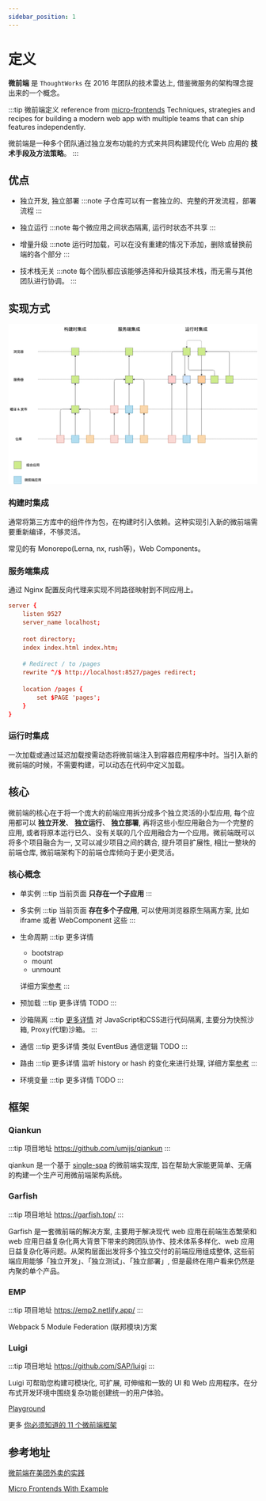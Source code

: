```yaml
---
sidebar_position: 1
---
```


# 定义

**微前端** 是 `ThoughtWorks` 在 2016 年团队的技术雷达上, 借鉴微服务的架构理念提出来的一个概念。

:::tip 微前端定义 reference from [micro-frontends](https://micro-frontends.org/)
Techniques, strategies and recipes for building a modern web app with multiple teams that can ship features independently.

微前端是一种多个团队通过独立发布功能的方式来共同构建现代化 Web 应用的 **技术手段及方法策略**。
:::

## 优点

-   独立开发, 独立部署
    :::note
    子仓库可以有一套独立的、完整的开发流程，部署流程
    :::

-   独立运行
    :::note
    每个微应用之间状态隔离, 运行时状态不共享
    :::

-   增量升级
    :::note
    运行时加载，可以在没有重建的情况下添加，删除或替换前端的各个部分
    :::

-   技术栈无关
    :::note
    每个团队都应该能够选择和升级其技术栈，而无需与其他团队进行协调。
    :::

## 实现方式

![integration.png](./images/integration.png)

### 构建时集成

通常将第三方库中的组件作为包，在构建时引入依赖。这种实现引入新的微前端需要重新编译，不够灵活。

常见的有 Monorepo(Lerna, nx, rush等)，Web Components。

### 服务端集成

通过 Nginx 配置反向代理来实现不同路径映射到不同应用上。

```conf
server {
    listen 9527
    server_name localhost;

    root directory;
    index index.html index.htm;

    # Redirect / to /pages
    rewrite ^/$ http://localhost:8527/pages redirect;

    location /pages {
        set $PAGE 'pages';
    }
}
```

### 运行时集成

一次加载或通过延迟加载按需动态将微前端注入到容器应用程序中时。当引入新的微前端的时候，不需要构建，可以动态在代码中定义加载。

## 核心

微前端的核心在于将一个庞大的前端应用拆分成多个独立灵活的小型应用, 每个应用都可以 **独立开发**、 **独立运行**、 **独立部署**, 再将这些小型应用融合为一个完整的应用, 或者将原本运行已久、没有关联的几个应用融合为一个应用。微前端既可以将多个项目融合为一, 又可以减少项目之间的耦合, 提升项目扩展性, 相比一整块的前端仓库, 微前端架构下的前端仓库倾向于更小更灵活。

### 核心概念

-   单实例
    :::tip
    当前页面 **只存在一个子应用**
    :::

-   多实例
    :::tip
    当前页面 **存在多个子应用**, 可以使用浏览器原生隔离方案, 比如 iframe 或者 WebComponent 这些
    :::

-   生命周期
    :::tip 更多详情
    - bootstrap
    - mount
    - unmount
    
    详细方案[参考](./lifecycle)
    :::

-   预加载
    :::tip 更多详情
    TODO
    :::

-   沙箱隔离
    :::tip [更多详情](./sandbox)
    对 JavaScript和CSS进行代码隔离, 主要分为快照沙箱, Proxy(代理)沙箱。
    :::

-   通信
    :::tip 更多详情
    类似 EventBus 通信逻辑
    TODO
    :::

-   路由
    :::tip 更多详情
    监听 history or hash 的变化来进行处理, 详细方案[参考](./route)
    :::

-   环境变量
    :::tip 更多详情
    TODO
    :::

## 框架

### Qiankun

:::tip 项目地址
https://github.com/umijs/qiankun
:::

qiankun 是一个基于 [single-spa](https://github.com/single-spa/single-spa) 的微前端实现库, 旨在帮助大家能更简单、无痛的构建一个生产可用微前端架构系统。

### Garfish

:::tip 项目地址
https://garfish.top/
:::

Garfish 是一套微前端的解决方案, 主要用于解决现代 web 应用在前端生态繁荣和 web 应用日益复杂化两大背景下带来的跨团队协作、技术体系多样化、web 应用日益复杂化等问题。从架构层面出发将多个独立交付的前端应用组成整体, 这些前端应用能够「独立开发」、「独立测试」、「独立部署」, 但是最终在用户看来仍然是内聚的单个产品。

### EMP

:::tip 项目地址
https://emp2.netlify.app/
:::

Webpack 5 Module Federation (联邦模块)方案

### Luigi

:::tip 项目地址
https://github.com/SAP/luigi
:::

Luigi 可帮助您构建可模块化, 可扩展, 可伸缩和一致的 UI 和 Web 应用程序。在分布式开发环境中围绕复杂功能创建统一的用户体验。

[Playground](https://fiddle.luigi-project.io/)

更多 [你必须知道的 11 个微前端框架](https://www.infoq.cn/article/22ciyqbs3s0bhekvnorp)

## 参考地址

[微前端在美团外卖的实践](https://tech.meituan.com/2020/02/27/meituan-waimai-micro-frontends-practice.html)

[Micro Frontends With Example](https://dzone.com/articles/micro-frontends-by-example-8?spm=a2c6h.12873639.article-detail.7.1d877ce7tfQAuP)
